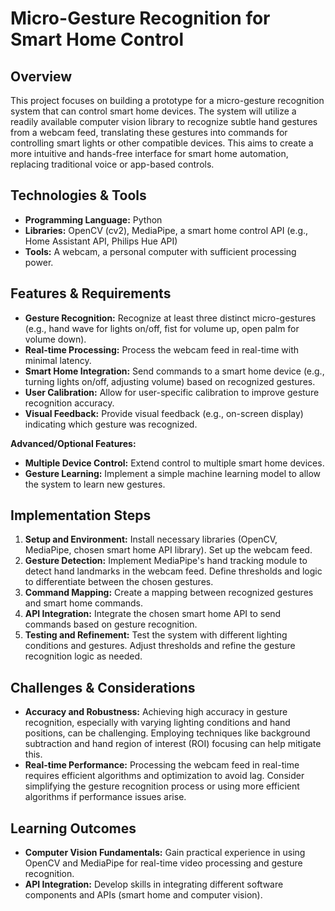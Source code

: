 # Micro-Gesture Recognition for Smart Home Control

## Overview

This project focuses on building a prototype for a micro-gesture recognition system that can control smart home devices.  The system will utilize a readily available computer vision library to recognize subtle hand gestures from a webcam feed, translating these gestures into commands for controlling smart lights or other compatible devices. This aims to create a more intuitive and hands-free interface for smart home automation, replacing traditional voice or app-based controls.

## Technologies & Tools

- **Programming Language:** Python
- **Libraries:** OpenCV (cv2), MediaPipe,  a smart home control API (e.g., Home Assistant API, Philips Hue API)
- **Tools:**  A webcam,  a personal computer with sufficient processing power.

## Features & Requirements

- **Gesture Recognition:**  Recognize at least three distinct micro-gestures (e.g., hand wave for lights on/off, fist for volume up, open palm for volume down).
- **Real-time Processing:** Process the webcam feed in real-time with minimal latency.
- **Smart Home Integration:**  Send commands to a smart home device (e.g., turning lights on/off, adjusting volume) based on recognized gestures.
- **User Calibration:** Allow for user-specific calibration to improve gesture recognition accuracy.
- **Visual Feedback:** Provide visual feedback (e.g., on-screen display) indicating which gesture was recognized.

**Advanced/Optional Features:**

- **Multiple Device Control:** Extend control to multiple smart home devices.
- **Gesture Learning:** Implement a simple machine learning model to allow the system to learn new gestures.


## Implementation Steps

1. **Setup and Environment:** Install necessary libraries (OpenCV, MediaPipe, chosen smart home API library).  Set up the webcam feed.
2. **Gesture Detection:** Implement MediaPipe's hand tracking module to detect hand landmarks in the webcam feed.  Define thresholds and logic to differentiate between the chosen gestures.
3. **Command Mapping:** Create a mapping between recognized gestures and smart home commands.
4. **API Integration:**  Integrate the chosen smart home API to send commands based on gesture recognition.
5. **Testing and Refinement:** Test the system with different lighting conditions and gestures. Adjust thresholds and refine the gesture recognition logic as needed.


## Challenges & Considerations

- **Accuracy and Robustness:**  Achieving high accuracy in gesture recognition, especially with varying lighting conditions and hand positions, can be challenging.  Employing techniques like background subtraction and hand region of interest (ROI) focusing can help mitigate this.
- **Real-time Performance:** Processing the webcam feed in real-time requires efficient algorithms and optimization to avoid lag.  Consider simplifying the gesture recognition process or using more efficient algorithms if performance issues arise.


## Learning Outcomes

- **Computer Vision Fundamentals:**  Gain practical experience in using OpenCV and MediaPipe for real-time video processing and gesture recognition.
- **API Integration:**  Develop skills in integrating different software components and APIs (smart home and computer vision).

